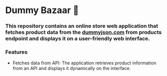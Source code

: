 # Dummy Bazaar :handbag:

### This repository contains an online store web application that fetches product data from the [dummyjson.com]([https://dummyjson.com/products]) from products endpoint and displays it on a user-friendly web interface.

### Features
- Fetches data from API: The application retrieves product information from an API and displays it dynamically on the interface.


